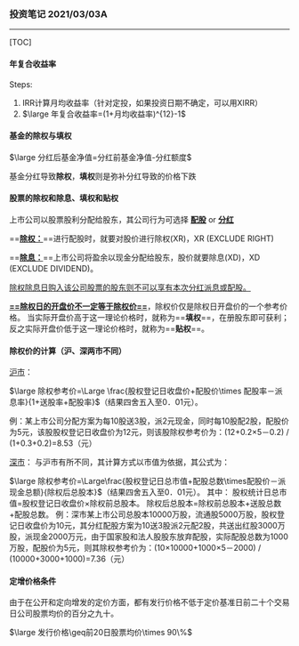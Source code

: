 ### **投资笔记** **2021/03/03A**

---

[TOC]

#### 年复合收益率

Steps: 

1. IRR计算月均收益率（针对定投，如果投资日期不确定，可以用XIRR）
2. $\large 年复合收益率=(1+月均收益率)^{12}-1$ 



#### 基金的除权与填权

$\large 分红后基金净值=分红前基金净值-分红额度$

基金分红导致**除权**，**填权**则是弥补分红导致的价格下跌



#### 股票的除权和除息、填权和贴权

上市公司以股票股利分配给股东，其公司行为可选择 <u>**配股**</u> or <u>**分红**</u>

==**<u>除权：</u>**==进行配股时，就要对股价进行除权(XR)，XR (EXCLUDE RIGHT)

==**<u>除息：</u>**==上市公司将盈余以现金分配给股东，股价就要除息(XD)，XD (EXCLUDE DIVIDEND)。

<u>除权除息日购入该公司股票的股东则不可以享有本次分红派息或配股。</u>



**<u>==除权日的开盘价不一定等于除权价==</u>**，除权价仅是除权日开盘价的一个参考价格。 当实际开盘价高于这一理论价格时，就称为==**填权**==，在册股东即可获利；反之实际开盘价低于这一理论价格时，就称为==**贴权**==。



#### 除权价的计算（沪、深两市不同）

<u>沪市</u>：

$\large 除权参考价=\Large \frac{股权登记日收盘价+配股价\times 配股率－派息率}{1+送股率+配股率}$（结果四舍五入至0．01元）。

例：某上市公司分配方案为每10股送3股，派2元现金，同时每10股配2股，配股价为5元，该股股权登记日收盘价为12元，则该股除权参考价为：(12+0.2×5－0.2) / (1+0.3+0.2)=8.53（元）



<u>深市</u>：
与沪市有所不同，其计算方式以市值为依据，其公式为：

$\large 除权参考价=\Large\frac{股权登记日总市值+配股总数\times配股价－派现金总额}{除权后总股本}$（结果四舍五入至0．01元）。
其中：
股权统计日总市值=股权登记日收盘价×除权前总股本。
除权后总股本=除权前总股本+送股总数+配股总数。
例：深市某上市公司总股本10000万股，流通股5000万股，股权登记日收盘价为10元，其分红配股方案为10送3股派2元配2股，共送出红股3000万股，派现金2000万元，由于国家股和法人股股东放弃配股，实际配股总数为1000万股，配股价为5元，则其除权参考价为：(10×10000+1000×5－2000) / (10000+3000+1000)=7.36（元）



#### 定增价格条件

由于在公开和定向增发的定价方面，都有发行价格不低于定价基准日前二十个交易日公司股票均价的百分之九十。

$\large 发行价格\geq前20日股票均价\times 90\%$





